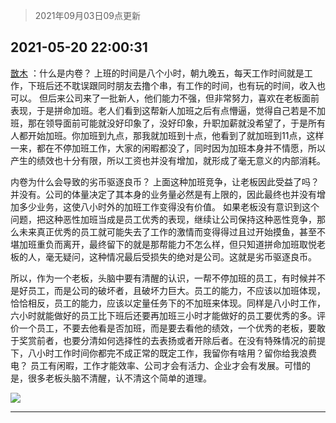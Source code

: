 > 2021年09月03日09点更新
<link rel="stylesheet" href="https://cdn.jsdelivr.net/gh/taotie6/sampleJSON@main/css/photo_show.css">


 ## 2021-05-20 22:00:31 

 [㪚木](https://www.coolapk.com/feed/27108695?shareKey=NjIwZjY2ZTBiM2E1NjEzMTc3Zjk~) ：什么是内卷？
上班的时间是八个小时，朝九晚五，每天工作时间就是工作，下班后还不耽误跟同时朋友去撸个串，有工作的时间，也有玩的时间，收入也可以。
但后来公司来了一批新人，他们能力不强，但非常努力，喜欢在老板面前表现，于是拼命加班。老人们看到这帮新人加班之后有点懵逼<!--break-->，觉得自己若是不加班，那在领导面前可能就没好印象了，没好印象，升职加薪就没希望了，于是所有人都开始加班。你加班到九点，那我就加班到十点，他看到了就加班到11点，这样一来，都在不停加班工作，大家的闲暇都没了，同时因为加班本身并不情愿，所以产生的绩效也十分有限，所以工资也并没有增加，就形成了毫无意义的内部消耗。

内卷为什么会导致的劣币驱逐良币？
上面这种加班竞争，让老板因此受益了吗？并没有。公司的体量决定了其本身的业务量必然是有上限的，因此最终也并没有增加多少业务，这使八小时外的加班工作变得没有价值。
如果老板没有意识到这个问题，把这种恶性加班当成是员工优秀的表现，继续让公司保持这种恶性竞争，那么未来真正优秀的员工就可能失去了工作的激情而变得得过且过开始摸鱼，甚至不堪加班重负而离开，最终留下的就是那帮能力不怎么样，但只知道拼命加班取悦老板的人，毫无疑问，这种情况最后受损失的绝对是公司。这就是劣币驱逐良币。

所以，作为一个老板，头脑中要有清醒的认识，一帮不停加班的员工，有时候并不是好员工，而是公司的破坏者，且破坏力巨大。员工的能力，不应该以加班体现，恰恰相反，员工的能力，应该以定量任务下的不加班来体现。同样是八小时工作，六小时就能做好的员工比下班后还要再加班三小时才能做好的员工要优秀的多。评价一个员工，不要去他看是否加班，而是要去看他的绩效，一个优秀的老板，要敢于奖赏前者，也要分清如何选择性的去表扬或者开除后者。在没有特殊情况的前提下，八小时工作时间你都完不成正常的既定工作，我留你有啥用？留你给我浪费电？
员工有闲暇，工作才能效率、公司才会有活力、企业才会有发展。可惜的是，很多老板头脑不清醒，认不清这个简单的道理。 

<div class="album">
<img class="img-item" src="http://image.coolapk.com/feed/2020/0606/14/1081091_4ed28736_5630_6598@353x200.gif" />
</div>

 ------- 

